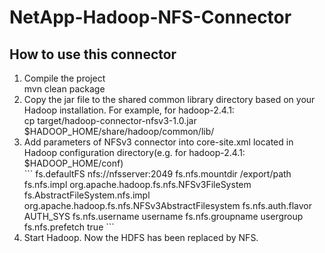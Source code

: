 NetApp-Hadoop-NFS-Connector
===========================
How to use this connector
-------------------------------------
<ol>
<li>Compile the project</li>
mvn clean package
<li>Copy the jar file to the shared common library directory based on your Hadoop installation. For example, for hadoop-2.4.1:</li>
cp target/hadoop-connector-nfsv3-1.0.jar $HADOOP_HOME/share/hadoop/common/lib/
<li>Add parameters of NFSv3 connector into core-site.xml located in Hadoop configuration directory(e.g. for hadoop-2.4.1: $HADOOP_HOME/conf)</li>
```
  <property>
      <name>fs.defaultFS</name>
      <value>nfs://nfsserver:2049</value>
  </property>
  <property>
      <name>fs.nfs.mountdir</name>
      <value>/export/path</value>
  </property>
  <property>
  <name>fs.nfs.impl</name>
      <value>org.apache.hadoop.fs.nfs.NFSv3FileSystem</value>
  </property>
      <property>
      <name>fs.AbstractFileSystem.nfs.impl</name>
      <value>org.apache.hadoop.fs.nfs.NFSv3AbstractFilesystem</value>
  </property>
  <property>
      <name>fs.nfs.auth.flavor</name>
      <value>AUTH_SYS</value>
  </property>
      <property>
      <name>fs.nfs.username</name>
      <value>username</value>
  </property>
  <property>
      <name>fs.nfs.groupname</name>
      <value>usergroup</value>
  </property>
  <property>
      <name>fs.nfs.prefetch</name>
      <value>true</value>
  </property>
```
<li>Start Hadoop. Now the HDFS has been replaced by NFS.</li>
<ol>
